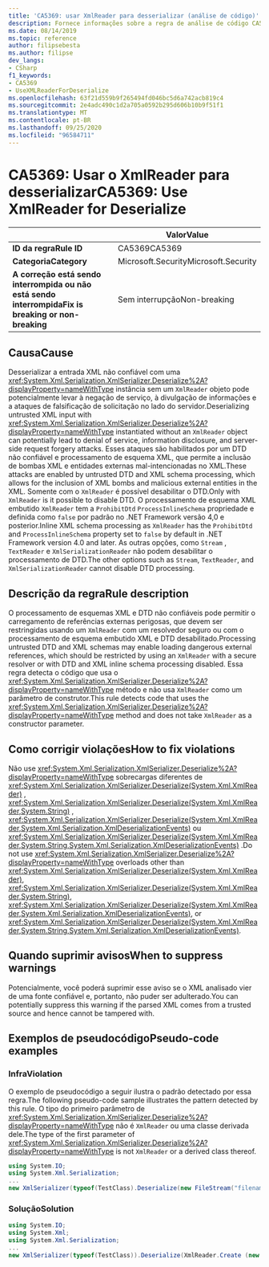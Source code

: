 ```yaml
---
title: 'CA5369: usar XmlReader para desserializar (análise de código)'
description: Fornece informações sobre a regra de análise de código CA5369, incluindo causas, como corrigir violações e quando suprimir.
ms.date: 08/14/2019
ms.topic: reference
author: filipsebesta
ms.author: filipse
dev_langs:
- CSharp
f1_keywords:
- CA5369
- UseXMLReaderForDeserialize
ms.openlocfilehash: 63f21d559b9f265494fd046bc5d6a742acb819c4
ms.sourcegitcommit: 2e4adc490c1d2a705a0592b295d606b10b9f51f1
ms.translationtype: MT
ms.contentlocale: pt-BR
ms.lasthandoff: 09/25/2020
ms.locfileid: "96584711"
---
```

# <a name="ca5369-use-xmlreader-for-deserialize"></a><span data-ttu-id="74edc-103">CA5369: Usar o XmlReader para desserializar</span><span class="sxs-lookup"><span data-stu-id="74edc-103">CA5369: Use XmlReader for Deserialize</span></span>

| | <span data-ttu-id="74edc-104">Valor</span><span class="sxs-lookup"><span data-stu-id="74edc-104">Value</span></span> |
|-|-|
| <span data-ttu-id="74edc-105">**ID da regra**</span><span class="sxs-lookup"><span data-stu-id="74edc-105">**Rule ID**</span></span> |<span data-ttu-id="74edc-106">CA5369</span><span class="sxs-lookup"><span data-stu-id="74edc-106">CA5369</span></span>|
| <span data-ttu-id="74edc-107">**Categoria**</span><span class="sxs-lookup"><span data-stu-id="74edc-107">**Category**</span></span> |<span data-ttu-id="74edc-108">Microsoft.Security</span><span class="sxs-lookup"><span data-stu-id="74edc-108">Microsoft.Security</span></span>|
| <span data-ttu-id="74edc-109">**A correção está sendo interrompida ou não está sendo interrompida**</span><span class="sxs-lookup"><span data-stu-id="74edc-109">**Fix is breaking or non-breaking**</span></span> |<span data-ttu-id="74edc-110">Sem interrupção</span><span class="sxs-lookup"><span data-stu-id="74edc-110">Non-breaking</span></span>|

## <a name="cause"></a><span data-ttu-id="74edc-111">Causa</span><span class="sxs-lookup"><span data-stu-id="74edc-111">Cause</span></span>

<span data-ttu-id="74edc-112">Desserializar a entrada XML não confiável com uma <xref:System.Xml.Serialization.XmlSerializer.Deserialize%2A?displayProperty=nameWithType> instância sem um `XmlReader` objeto pode potencialmente levar à negação de serviço, à divulgação de informações e a ataques de falsificação de solicitação no lado do servidor.</span><span class="sxs-lookup"><span data-stu-id="74edc-112">Deserializing untrusted XML input with <xref:System.Xml.Serialization.XmlSerializer.Deserialize%2A?displayProperty=nameWithType> instantiated without an `XmlReader` object can potentially lead to denial of service, information disclosure, and server-side request forgery attacks.</span></span> <span data-ttu-id="74edc-113">Esses ataques são habilitados por um DTD não confiável e processamento de esquema XML, que permite a inclusão de bombas XML e entidades externas mal-intencionadas no XML.</span><span class="sxs-lookup"><span data-stu-id="74edc-113">These attacks are enabled by untrusted DTD and XML schema processing, which allows for the inclusion of XML bombs and malicious external entities in the XML.</span></span> <span data-ttu-id="74edc-114">Somente com o `XmlReader` é possível desabilitar o DTD.</span><span class="sxs-lookup"><span data-stu-id="74edc-114">Only with `XmlReader` is it possible to disable DTD.</span></span> <span data-ttu-id="74edc-115">O processamento de esquema XML embutido `XmlReader` tem a `ProhibitDtd` `ProcessInlineSchema` propriedade e definida como `false` por padrão no .NET Framework versão 4,0 e posterior.</span><span class="sxs-lookup"><span data-stu-id="74edc-115">Inline XML schema processing as `XmlReader` has the `ProhibitDtd` and `ProcessInlineSchema` property set to `false` by default in .NET Framework version 4.0 and later.</span></span> <span data-ttu-id="74edc-116">As outras opções, como `Stream` , `TextReader` e `XmlSerializationReader` não podem desabilitar o processamento de DTD.</span><span class="sxs-lookup"><span data-stu-id="74edc-116">The other options such as `Stream`, `TextReader`, and `XmlSerializationReader` cannot disable DTD processing.</span></span>

## <a name="rule-description"></a><span data-ttu-id="74edc-117">Descrição da regra</span><span class="sxs-lookup"><span data-stu-id="74edc-117">Rule description</span></span>

<span data-ttu-id="74edc-118">O processamento de esquemas XML e DTD não confiáveis pode permitir o carregamento de referências externas perigosas, que devem ser restringidas usando um `XmlReader` com um resolvedor seguro ou com o processamento de esquema embutido XML e DTD desabilitado.</span><span class="sxs-lookup"><span data-stu-id="74edc-118">Processing untrusted DTD and XML schemas may enable loading dangerous external references, which should be restricted by using an `XmlReader` with a secure resolver or with DTD and XML inline schema processing disabled.</span></span> <span data-ttu-id="74edc-119">Essa regra detecta o código que usa o <xref:System.Xml.Serialization.XmlSerializer.Deserialize%2A?displayProperty=nameWithType> método e não usa `XmlReader` como um parâmetro de construtor.</span><span class="sxs-lookup"><span data-stu-id="74edc-119">This rule detects code that uses the <xref:System.Xml.Serialization.XmlSerializer.Deserialize%2A?displayProperty=nameWithType> method and does not take `XmlReader` as a constructor parameter.</span></span>

## <a name="how-to-fix-violations"></a><span data-ttu-id="74edc-120">Como corrigir violações</span><span class="sxs-lookup"><span data-stu-id="74edc-120">How to fix violations</span></span>

<span data-ttu-id="74edc-121">Não use <xref:System.Xml.Serialization.XmlSerializer.Deserialize%2A?displayProperty=nameWithType> sobrecargas diferentes de <xref:System.Xml.Serialization.XmlSerializer.Deserialize(System.Xml.XmlReader)> , <xref:System.Xml.Serialization.XmlSerializer.Deserialize(System.Xml.XmlReader,System.String)> , <xref:System.Xml.Serialization.XmlSerializer.Deserialize(System.Xml.XmlReader,System.Xml.Serialization.XmlDeserializationEvents)> ou <xref:System.Xml.Serialization.XmlSerializer.Deserialize(System.Xml.XmlReader,System.String,System.Xml.Serialization.XmlDeserializationEvents)> .</span><span class="sxs-lookup"><span data-stu-id="74edc-121">Do not use <xref:System.Xml.Serialization.XmlSerializer.Deserialize%2A?displayProperty=nameWithType> overloads other than <xref:System.Xml.Serialization.XmlSerializer.Deserialize(System.Xml.XmlReader)>, <xref:System.Xml.Serialization.XmlSerializer.Deserialize(System.Xml.XmlReader,System.String)>, <xref:System.Xml.Serialization.XmlSerializer.Deserialize(System.Xml.XmlReader,System.Xml.Serialization.XmlDeserializationEvents)>, or <xref:System.Xml.Serialization.XmlSerializer.Deserialize(System.Xml.XmlReader,System.String,System.Xml.Serialization.XmlDeserializationEvents)>.</span></span>

## <a name="when-to-suppress-warnings"></a><span data-ttu-id="74edc-122">Quando suprimir avisos</span><span class="sxs-lookup"><span data-stu-id="74edc-122">When to suppress warnings</span></span>

<span data-ttu-id="74edc-123">Potencialmente, você poderá suprimir esse aviso se o XML analisado vier de uma fonte confiável e, portanto, não puder ser adulterado.</span><span class="sxs-lookup"><span data-stu-id="74edc-123">You can potentially suppress this warning if the parsed XML comes from a trusted source and hence cannot be tampered with.</span></span>

## <a name="pseudo-code-examples"></a><span data-ttu-id="74edc-124">Exemplos de pseudocódigo</span><span class="sxs-lookup"><span data-stu-id="74edc-124">Pseudo-code examples</span></span>

### <a name="violation"></a><span data-ttu-id="74edc-125">Infra</span><span class="sxs-lookup"><span data-stu-id="74edc-125">Violation</span></span>

<span data-ttu-id="74edc-126">O exemplo de pseudocódigo a seguir ilustra o padrão detectado por essa regra.</span><span class="sxs-lookup"><span data-stu-id="74edc-126">The following pseudo-code sample illustrates the pattern detected by this rule.</span></span>
<span data-ttu-id="74edc-127">O tipo do primeiro parâmetro de <xref:System.Xml.Serialization.XmlSerializer.Deserialize%2A?displayProperty=nameWithType> não é `XmlReader` ou uma classe derivada dele.</span><span class="sxs-lookup"><span data-stu-id="74edc-127">The type of the first parameter of <xref:System.Xml.Serialization.XmlSerializer.Deserialize%2A?displayProperty=nameWithType> is not `XmlReader` or a derived class thereof.</span></span>

```csharp
using System.IO;
using System.Xml.Serialization;
...
new XmlSerializer(typeof(TestClass).Deserialize(new FileStream("filename", FileMode.Open));
```

### <a name="solution"></a><span data-ttu-id="74edc-128">Solução</span><span class="sxs-lookup"><span data-stu-id="74edc-128">Solution</span></span>

```csharp
using System.IO;
using System.Xml;
using System.Xml.Serialization;
...
new XmlSerializer(typeof(TestClass)).Deserialize(XmlReader.Create (new FileStream("filename", FileMode.Open)));
```

